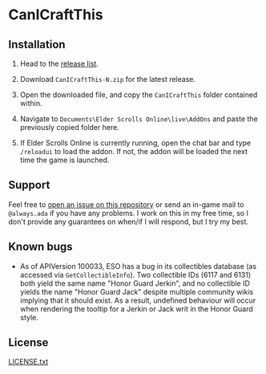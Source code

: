 # CanICraftThis

## Installation

1.  Head to the [release list][releases].

2.  Download `CanICraftThis-N.zip` for the latest release.

3.  Open the downloaded file, and copy the `CanICraftThis` folder contained
    within.

4.  Navigate to `Documents\Elder Scrolls Online\live\AddOns` and paste the
    previously copied folder here.

5.  If Elder Scrolls Online is currently running, open the chat bar and type
    `/reloadui` to load the addon. If not, the addon will be loaded the next
    time the game is launched.

## Support

Feel free to [open an issue on this repository][issues] or send an in-game mail
to `@always.ada` if you have any problems. I work on this in my free time, so
I don't provide any guarantees on when/if I will respond, but I try my best.

## Known bugs

* As of APIVersion 100033, ESO has a bug in its collectibles database
  (as accessed via `GetCollectibleInfo`). Two collectible IDs (6117 and 6131)
  both yield the same name "Honor Guard Jerkin", and no collectible ID yields
  the name "Honor Guard Jack" despite multiple community wikis implying that
  it should exist. As a result, undefined behaviour will occur when rendering
  the tooltip for a Jerkin or Jack writ in the Honor Guard style.

## License

[LICENSE.txt](LICENSE.txt)


[releases]: https://github.com/kierdavis/CanICraftThis/releases
[issues]: https://github.com/kierdavis/CanICraftThis/issues
